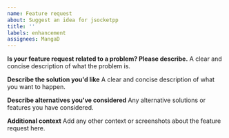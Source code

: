 ```yaml
---
name: Feature request
about: Suggest an idea for jsocketpp
title: ''
labels: enhancement
assignees: MangaD
---
```


**Is your feature request related to a problem? Please describe.**
A clear and concise description of what the problem is.

**Describe the solution you'd like**
A clear and concise description of what you want to happen.

**Describe alternatives you've considered**
Any alternative solutions or features you have considered.

**Additional context**
Add any other context or screenshots about the feature request here.
